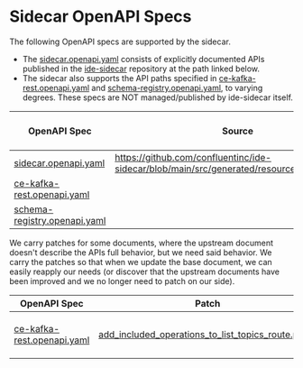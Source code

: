 # Sidecar OpenAPI Specs

The following OpenAPI specs are supported by the sidecar.

- The [sidecar.openapi.yaml](./sidecar.openapi.yaml) consists of explicitly documented APIs
  published in the [ide-sidecar](https://github.com/confluentinc/ide-sidecar) repository at the path
  linked below.
- The sidecar also supports the API paths specified in
  [ce-kafka-rest.openapi.yaml](./ce-kafka-rest.openapi.yaml) and
  [schema-registry.openapi.yaml](./schema-registry.openapi.yaml), to varying degrees. These specs
  are NOT managed/published by ide-sidecar itself.

| OpenAPI Spec                                                   | Source                                                                                     | Paths Supported by Sidecar (at http://localhost:26636) |
| -------------------------------------------------------------- | ------------------------------------------------------------------------------------------ | ------------------------------------------------------ |
| [sidecar.openapi.yaml](./sidecar.openapi.yaml)                 | https://github.com/confluentinc/ide-sidecar/blob/main/src/generated/resources/openapi.yaml | All paths                                              |
| [ce-kafka-rest.openapi.yaml](./ce-kafka-rest.openapi.yaml)     |                                                                                            | All paths (`/kafka/v3/clusters*`)                      |
| [schema-registry.openapi.yaml](./schema-registry.openapi.yaml) |                                                                                            | Only paths under `/schemas*`, `/subjects*`             |


We carry patches for some documents, where the upstream document doesn't describe the APIs full behavior, but we need
said behavior. We carry the patches so that when we update the base document, we can easily reapply our needs
(or discover that the upstream documents have been improved and we no longer need to patch on our side).

| OpenAPI Spec | Patch | Reason |
| ------------ | ----- | ------ |
| [ce-kafka-rest.openapi.yaml](./ce-kafka-rest.openapi.yaml) | [add_included_operations_to_list_topics_route.patch](./add_included_operations_to_list_topics_route.patch) | Expose the `includeAuthorizedOperations` parameter for the list topics route |